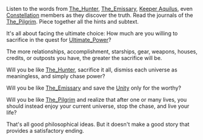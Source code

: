 Listen to the words from [The_Hunter](The_Hunter.md), [The_Emissary](The_Emissary.md), [Keeper Aquilus](Keeper%20Aquilus), even [Constellation](Constellation.md) members as they discover the truth. Read the journals of the [The_Pilgrim](The_Pilgrim.md). Piece together all the hints and subtext. 

It's all about facing the ultimate choice: How much are you willing to sacrifice in the quest for [Ultimate_Power](Ultimate_Power.md)?

The more relationships, accomplishment, starships, gear, weapons, houses, credits, or outposts you have, the greater the sacrifice will be.

Will you be like [The_Hunter](The_Hunter.md), sacrifice it all, dismiss each universe as meaningless, and simply chase power?

Will you be like [The_Emissary](The_Emissary.md) and save the [Unity](Unity.md) only for the worthy?

Will you be like [The_Pilgrim](The_Pilgrim.md) and realize that after one or many lives, you should instead enjoy your current universe, stop the chase, and live your life?

That's all good philosophical ideas. But it doesn't make a good story that provides a satisfactory ending.